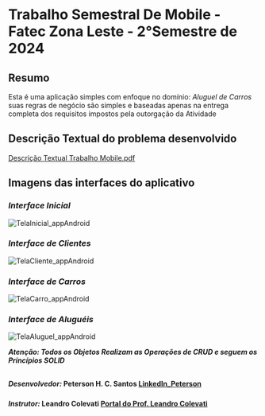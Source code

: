 # Trabalho Semestral De Mobile - Fatec Zona Leste - 2°Semestre de 2024
## Resumo
Esta é uma aplicação simples com enfoque no domínio: _Aluguel de Carros_ suas regras de negócio são simples e baseadas apenas na entrega completa dos requisitos impostos pela outorgação da Atividade

## Descrição Textual do problema desenvolvido
[Descrição Textual Trabalho Mobile.pdf](https://github.com/user-attachments/files/15858720/Descricao.Textual.Trabalho.Mobile.pdf)

## Imagens das interfaces do aplicativo
### *Interface Inicial*
![TelaInicial_appAndroid](https://github.com/PetersonPHC/Trabalho_semestral_Mobile-Android/assets/107315053/67c33fbf-fe79-46ea-83e2-1f7a70399cbe)

### *Interface de Clientes*
![TelaCliente_appAndroid](https://github.com/PetersonPHC/Trabalho_semestral_Mobile-Android/assets/107315053/beb74ad5-c339-4fe8-aca2-9b78a27ab5ff)

### *Interface de Carros*
![TelaCarro_appAndroid](https://github.com/PetersonPHC/Trabalho_semestral_Mobile-Android/assets/107315053/463d581b-ae93-471c-af9d-63f3313df357)

### *Interface de Aluguéis*
![TelaAluguel_appAndroid](https://github.com/PetersonPHC/Trabalho_semestral_Mobile-Android/assets/107315053/e7dae053-d3fd-4ffd-a9d7-a7e603b473bc)

***Atenção: Todos os Objetos Realizam as Operações de CRUD e seguem os Princípios SOLID***
##
**_Desenvolvedor:_ Peterson H. C. Santos [LinkedIn_Peterson](https://www.linkedin.com/in/peterson-chaia-desenvolvedor/)**
###
**_Instrutor:_ Leandro Colevati [Portal do Prof. Leandro Colevati](https://www.leandrocolevati.com.br/)**
